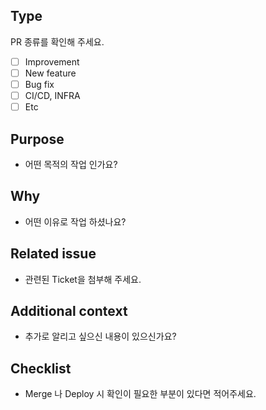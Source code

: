 ## Type

PR 종류를 확인해 주세요.

- [ ] Improvement
- [ ] New feature
- [ ] Bug fix
- [ ] CI/CD, INFRA
- [ ] Etc

## Purpose
- 어떤 목적의 작업 인가요?

## Why
- 어떤 이유로 작업 하셨나요?

## Related issue
- 관련된 Ticket을 첨부해 주세요.

## Additional context
- 추가로 알리고 싶으신 내용이 있으신가요?

## Checklist
- Merge 나 Deploy 시 확인이 필요한 부분이 있다면 적어주세요.
